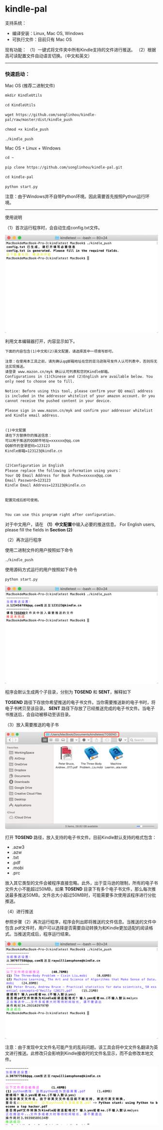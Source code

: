 # kindle-pal


支持系统：
* 编译安装：Linux, Mac OS, Windows
* 可执行文件：目前只有 Mac OS

现有功能：
（1）一键式将文件夹中所有Kindle支持的文件进行推送。
（2）根据高可读配置文件自动语言切换。（中文和英文）

-------

### 快速启动：

Mac OS (推荐二进制文件)

```
mkdir KindleUtils

cd KindleUtils

wget https://github.com/songlinhou/kindle-pal/raw/master/dist/kindle_push

chmod +x kindle_push

./kindle_push

```

Mac OS + Linux + Windows


```
cd ~

pip clone https://github.com/songlinhou/kindle-pal.git

cd kindle-pal

python start.py

```
注意：由于Windows并不自带Python环境。因此需要首先按照Python运行环境。

-------
使用说明

（1）首次运行程序时，会自动生成config.txt文件。



![](images/step1.png)

利用文本编辑器打开，内容显示如下。


```
下面的内容包含(1)中文和(2)英文配置，请选择其中一项填写即可。

注意：在使用本工具之前，请先确认qq邮箱地址在您的亚马逊账号发件人认可列表中，否则将无法实现推送。
请登录 www.mazon.cn/myk 确认认可列表和您的Kindle邮箱。
Configurations in (1)Chinese and (2)English are available below. You only need to choose one to fill.

Notice: Before using this tool, please confirm your QQ email address is included in the addressor whitelist of your amazon account. Or you cannot receive the pushed content in your device.

Please sign in www.mazon.cn/myk and confirm your addressor whitelist and Kindle email address. 


(1)中文配置
请在下方替换你的推送信息：
可以用于推送的QQ邮件地址=xxxxxx@qq.com
QQ邮件的登录密码=123123
Kindle邮箱=123123@kindle.cn


(2)Configuration in English
Please replace the following information using yours：
Your QQ Email Address for Book Push=xxxxxx@qq.com
Email Password=123123
Kindle Email Address=123123@kindle.cn


配置完成后即可使用。


You can use this program right after configuration.
```
对于中文用户，请在 **（1）中文配置**中输入必要的推送信息。
For English users, please fill the fields in **Section (2)**

（2）再次运行程序

使用二进制文件的用户按照如下命令


```
./kindle_push
```

使用源码方式运行的用户按照如下命令


```
python start.py
```

![](images/step2.png)





程序会默认生成两个子目录，分别为 **TOSEND** 和 **SENT**，解释如下

**TOSEND** 路径下存放你希望推送的电子书文件。当你需要推送新的电子书时，将电子书拷贝至该目录。
**SENT** 路径下存放了已经推送完成的电子书文件。当电子书推送后，会自动被移动至该目录。

（3）放入需要推送的电子书

![](images/step3.png)

打开 **TOSEND** 路径，放入支持的电子书文件。目前Kindle默认支持的格式包含：

* .azw3
* .azw
* .txt
* .pdf
* .mobi
* .prc

放入其它类型的文件会被程序直接忽略。此外，出于亚马逊的限制，所有的电子书文件大小不能超过50MB，如果 **TOSEND** 目录下有多个电子书文件，那么每次推送最多推送50MB。文件总大小超过50MB时，可能需要多次使用该程序进行分批推送。

（4）进行推送

参照步骤（2）再次运行程序，程序会列出即将推送的文件信息。当推送的文件中包含.pdf文件时，用户可以选择是否需要自动转换为和Kindle更加适配的阅读格式。当推送完成后，程序运行结束。

![](images/step5.png)

注意：由于发现中文文件名可能产生的乱码问题。该工具会将中文文件名翻译为英文进行推送。此修改只会影响到Kindle接收时的文件名显示，而不会修改本地文件。

![](images/step6.png)



